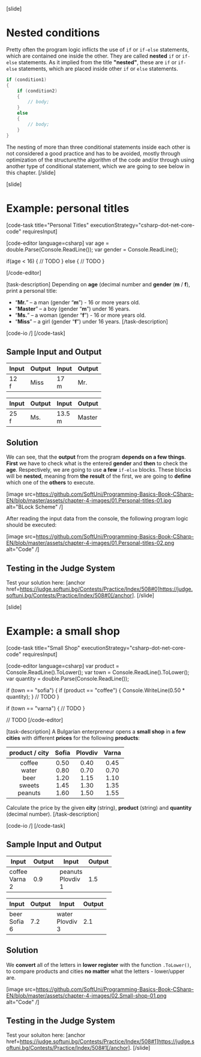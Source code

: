 [slide]
# Nested conditions

Pretty often the program logic inflicts the use of `if` or `if-else` statements, which are contained one inside the other. They are called **nested** `if` or `if-else` statements. As it implied from the title **"nested"**, these are `if` or `if-else` statements, which are placed inside other `if` or `else` statements.

```csharp
if (condition1)
{
    if (condition2)
    {
        // body; 
    }
    else
    {
        // body;
    }
}
```

The nesting of more than three conditional statements inside each other is not considered a good practice and has to be avoided, mostly through optimization of the structure/the algorithm of the code and/or through using another type of conditional statement, which we are going to see below in this chapter.
[/slide]

[slide]
# Example: personal titles

[code-task title="Personal Titles" executionStrategy="csharp-dot-net-core-code" requiresInput]

[code-editor language=csharp]
var age = double.Parse(Console.ReadLine());
var gender = Console.ReadLine();

if(age < 16)
{
    // TODO
}
else
{
    // TODO
}

[/code-editor]

[task-description]
Depending on **age** (decimal number and **gender** (**m** / **f**), print a personal title:
- “**Mr.**” – a man (gender “**m**”) - 16 or more years old.
- “**Master**” – a boy (gender “**m**”) under 16 years.
- “**Ms.**” – a woman (gender “**f**”) - 16 or more years old.
- “**Miss**” – a girl (gender “**f**”) under 16 years.
[/task-description]

[code-io /]
[/code-task]

## Sample Input and Output

| Input | Output |  Input  | Output |
|-------|--------|---------|--------|
|12<br>f|Miss    |17<br>m  |Mr.     |

| Input | Output |  Input  | Output |
|-------|--------|---------|--------|
|25<br>f|Ms.     |13.5<br>m|Master  |

## Solution

We can see, that the **output** from the program **depends on a few things**. **First** we have to check what is the entered **gender** and **then** to check the **age**. Respectively, we are going to use **a few** `if-else` blocks. These blocks will be **nested**, meaning from **the result** of the first, we are going to **define** which one of the **others** to execute.

[image src=https://github.com/SoftUni/Programming-Basics-Book-CSharp-EN/blob/master/assets/chapter-4-images/01.Personal-titles-01.jpg alt="BLock Scheme" /]

After reading the input data from the console, the following program logic should be executed:

[image src=https://github.com/SoftUni/Programming-Basics-Book-CSharp-EN/blob/master/assets/chapter-4-images/01.Personal-titles-02.png alt="Code" /]

## Testing in the Judge System

Test your solution here: [anchor href=https://judge.softuni.bg/Contests/Practice/Index/508#0]https://judge.softuni.bg/Contests/Practice/Index/508#0[/anchor].
[/slide]

[slide]
# Example: a small shop

[code-task title="Small Shop" executionStrategy="csharp-dot-net-core-code" requiresInput]

[code-editor language=csharp]
var product = Console.ReadLine().ToLower();
var town = Console.ReadLine().ToLower();
var quantity = double.Parse(Console.ReadLine());

if (town == "sofia")
{
    if (product == "coffee")
    {
        Console.WriteLine(0.50 * quantity);
    }
    // TODO
}

if (town == "varna")
{
    // TODO
}

// TODO
[/code-editor]

[task-description]
A Bulgarian enterpreneur opens a **small shop** in  **a few cities** with different **prices** for the following **products**:

|               product / city               |                   Sofia                |                  Plovdiv               |  Varna  |
|:------------------------------------------:|:--------------------------------------:|:--------------------------------------:|:-------:|
|coffee<br>water<br>beer<br>sweets<br>peanuts|0.50<br>0.80<br>1.20<br>1.45<br>1.60<br>|0.40<br>0.70<br>1.15<br>1.30<br>1.50<br>|0.45<br>0.70<br>1.10<br>1.35<br>1.55|

Calculate the price by the given **city** (string), **product** (string) and **quantity** (decimal number).
[/task-description]

[code-io /]
[/code-task]

## Sample Input and Output

|        Input       | Output |          Input        | Output |
|--------------------|--------|-----------------------|--------|
|coffee<br>Varna<br>2|0.9     |peanuts<br>Plovdiv<br>1|1.5     |

|       Input      | Output |        Input        | Output |
|------------------|--------|---------------------|--------|
|beer<br>Sofia<br>6|7.2     |water<br>Plovdiv<br>3|2.1     |

## Solution

We **convert** all of the letters in **lower register** with the function `.ToLower()`, to compare products and cities **no matter** what the letters - lower/upper are.

[image src=https://github.com/SoftUni/Programming-Basics-Book-CSharp-EN/blob/master/assets/chapter-4-images/02.Small-shop-01.png alt="Code" /]

## Testing in the Judge System

Test your soluiton here: [anchor href=https://judge.softuni.bg/Contests/Practice/Index/508#1]https://judge.softuni.bg/Contests/Practice/Index/508#1[/anchor].
[/slide]
